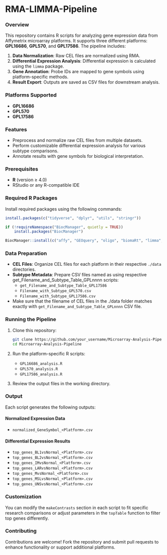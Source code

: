 # RMA-LIMMA-Pipeline

### Overview  

This repository contains R scripts for analyzing gene expression data from Affymetrix microarray platforms. It supports three different platforms: **GPL16686**, **GPL570**, and **GPL17586**. The pipeline includes:  

1. **Data Normalization**: Raw CEL files are normalized using RMA.  
2. **Differential Expression Analysis**: Differential expression is calculated using the `limma` package.  
3. **Gene Annotation**: Probe IDs are mapped to gene symbols using platform-specific methods.  
4. **Result Export**: Outputs are saved as CSV files for downstream analysis.  

### Platforms Supported  

- **GPL16686**  
- **GPL570**  
- **GPL17586**  

### Features  

- Preprocess and normalize raw CEL files from multiple datasets.  
- Perform customizable differential expression analysis for various subtype comparisons.  
- Annotate results with gene symbols for biological interpretation.  

### Prerequisites  

- **R** (version ≥ 4.0)  
- RStudio or any R-compatible IDE  

### Required R Packages  

Install required packages using the following commands:  

```r  
install.packages(c("tidyverse", "dplyr", "utils", "stringr"))  

if (!requireNamespace("BiocManager", quietly = TRUE))  
    install.packages("BiocManager")  

BiocManager::install(c("affy", "GEOquery", "oligo", "biomaRt", "limma", "org.Hs.eg.db"))  
```  

### Data Preparation  

- **CEL Files**: Organize CEL files for each platform in their respective `./data` directories.  
- **Subtype Metadata**: Prepare CSV files named as using respective get_Filename_and_Subtype_Table_GPLnnnn scripts:  
  - `get_Filename_and_Subtype_Table_GPL17586`  
  - `Filename_with_Subtype_GPL570.csv`  
  - `Filename_with_Subtype_GPL17586.csv`
- Make sure that the filename of CEL files in the ./data folder matches exactly with `get_Filename_and_Subtype_Table_GPLnnnn` CSV file.
 
### Running the Pipeline  

1. Clone this repository:  
   ```bash  
   git clone https://github.com/your_username/Microarray-Analysis-Pipeline.git  
   cd Microarray-Analysis-Pipeline  
   ```  

2. Run the platform-specific R scripts:  
   - `GPL16686_analysis.R`  
   - `GPL570_analysis.R`  
   - `GPL17586_analysis.R`  

3. Review the output files in the working directory.  

### Output  

Each script generates the following outputs:  

#### Normalized Expression Data  
- `normalized_GeneSymbol_<Platform>.csv`  

#### Differential Expression Results  
- `top_genes_BL1vsNormal_<Platform>.csv`  
- `top_genes_BL2vsNormal_<Platform>.csv`  
- `top_genes_IMvsNormal_<Platform>.csv`  
- `top_genes_LARvsNormal_<Platform>.csv`  
- `top_genes_MvsNormal_<Platform>.csv`  
- `top_genes_MSLvsNormal_<Platform>.csv`  
- `top_genes_UNSvsNormal_<Platform>.csv`  

### Customization  

You can modify the `makeContrasts` section in each script to fit specific research comparisons or adjust parameters in the `topTable` function to filter top genes differently.  

### Contributing  

Contributions are welcome! Fork the repository and submit pull requests to enhance functionality or support additional platforms.  
